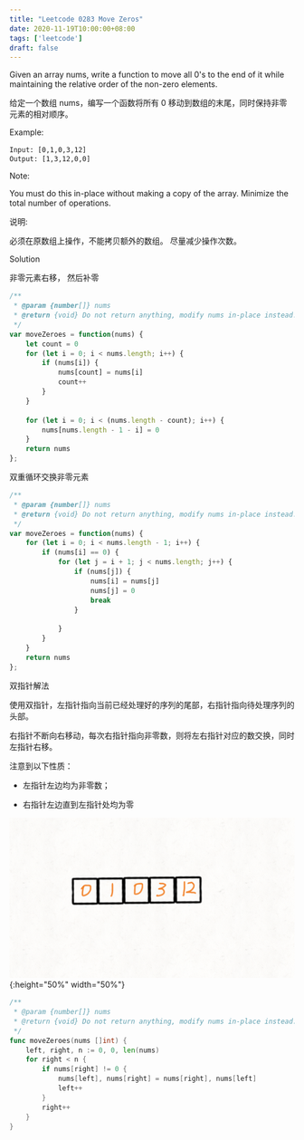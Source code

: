 ```yaml
---
title: "Leetcode 0283 Move Zeros"
date: 2020-11-19T10:00:00+08:00
tags: ['leetcode'] 
draft: false
---
```


Given an array nums, write a function to move all 0's to the end of it while maintaining the relative order of the non-zero elements.

给定一个数组 nums，编写一个函数将所有 0 移动到数组的末尾，同时保持非零元素的相对顺序。


Example:

```
Input: [0,1,0,3,12]
Output: [1,3,12,0,0]
```


Note:

You must do this in-place without making a copy of the array.
Minimize the total number of operations.

说明:

必须在原数组上操作，不能拷贝额外的数组。
尽量减少操作次数。

Solution

非零元素右移， 然后补零

```js
/**
 * @param {number[]} nums
 * @return {void} Do not return anything, modify nums in-place instead.
 */
var moveZeroes = function(nums) {
    let count = 0
    for (let i = 0; i < nums.length; i++) {
        if (nums[i]) {
            nums[count] = nums[i] 
            count++  
        }
    }

    for (let i = 0; i < (nums.length - count); i++) {
        nums[nums.length - 1 - i] = 0
    }
    return nums
};
```


双重循环交换非零元素

```js
/**
 * @param {number[]} nums
 * @return {void} Do not return anything, modify nums in-place instead.
 */
var moveZeroes = function(nums) {
    for (let i = 0; i < nums.length - 1; i++) {
        if (nums[i] == 0) {
            for (let j = i + 1; j < nums.length; j++) {
                if (nums[j]) {
                    nums[i] = nums[j]
                    nums[j] = 0
                    break
                }

            }
        }
    }
    return nums
};
```

双指针解法

使用双指针，左指针指向当前已经处理好的序列的尾部，右指针指向待处理序列的头部。

右指针不断向右移动，每次右指针指向非零数，则将左右指针对应的数交换，同时左指针右移。

注意到以下性质：

  - 左指针左边均为非零数；

  - 右指针左边直到左指针处均为零

![Double pointer](/images/36d1ac5d689101cbf9947465e94753c626eab7fcb736ae2175f5d87ebc85fdf0-283_2.gif){:height="50%" width="50%"}

```go
/**
 * @param {number[]} nums
 * @return {void} Do not return anything, modify nums in-place instead.
 */
func moveZeroes(nums []int) {
    left, right, n := 0, 0, len(nums)
    for right < n {
        if nums[right] != 0 {
            nums[left], nums[right] = nums[right], nums[left]
            left++
        }
        right++
    }
}
```

